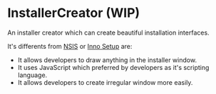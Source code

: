 # InstallerCreator (WIP)

An installer creator which can create beautiful installation interfaces.

It's differents from [NSIS]() or [Inno Setup]() are:

- It allows developers to draw anything in the installer window.
- It uses JavaScript which preferred by developers as it's scripting language.
- It allows developers to create irregular window more easily.
